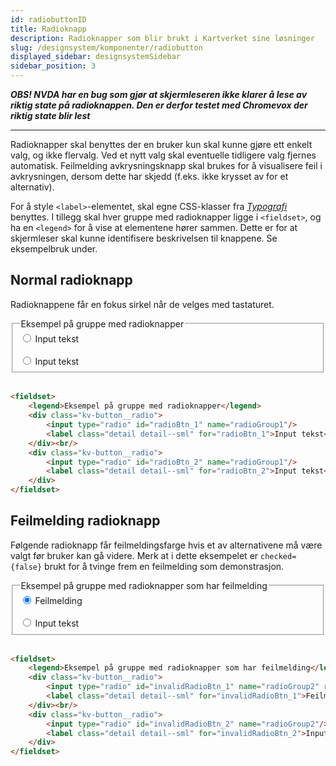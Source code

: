 ```yaml
---
id: radiobuttonID
title: Radioknapp
description: Radioknapper som blir brukt i Kartverket sine løsninger
slug: /designsystem/komponenter/radiobutton
displayed_sidebar: designsystemSidebar
sidebar_position: 3
---
```


***OBS! NVDA har en bug som gjør at skjermleseren ikke klarer å lese av riktig state på radioknappen. Den er derfor testet med Chromevox der riktig state blir lest***

***
 
 Radioknapper skal benyttes der en bruker kun skal kunne gjøre ett enkelt valg, og ikke flervalg. Ved et nytt valg skal eventuelle tidligere valg fjernes automatisk. Feilmelding avkrysningsknapp skal brukes for å visualisere feil i avkrysningen, dersom dette har skjedd (f.eks. ikke krysset av for et alternativ).
 
For å style <code><label\></code>-elementet, skal egne CSS-klasser fra
[_Typografi_](../designTokens/typography.mdx#label)
benyttes. I tillegg skal hver gruppe med radioknapper ligge i <code><fieldset\></code>, og ha en <code><legend\></code> for å vise at elementene hører sammen. Dette er for at skjermleser skal kunne identifisere beskrivelsen til knappene. Se eksempelbruk under.

## Normal radioknapp

Radioknappene får en fokus sirkel når de velges med tastaturet.

<fieldset>
    <legend>Eksempel på gruppe med radioknapper</legend>
    <div class="kv-button__radio">
        <input type="radio" id="radioBtn_1" name="radioGroup1"/>
        <label class="detail detail--sml" for="radioBtn_1">Input tekst</label>
    </div><br/>
    <div class="kv-button__radio">
        <input type="radio" id="radioBtn_2" name="radioGroup1"/>
        <label class="detail detail--sml" for="radioBtn_2">Input tekst</label>
    </div>
</fieldset>

<br/>


```markdown
<fieldset>
    <legend>Eksempel på gruppe med radioknapper</legend>
    <div class="kv-button__radio">
        <input type="radio" id="radioBtn_1" name="radioGroup1"/>
        <label class="detail detail--sml" for="radioBtn_1">Input tekst</label>
    </div><br/>
    <div class="kv-button__radio">
        <input type="radio" id="radioBtn_2" name="radioGroup1"/>
        <label class="detail detail--sml" for="radioBtn_2">Input tekst</label>
    </div>
</fieldset>
```

## Feilmelding radioknapp

Følgende radioknapp får feilmeldingsfarge hvis et av alternativene må være valgt før bruker kan gå videre. Merk at i dette eksempelet er <code>checked={false}</code> brukt for å tvinge frem en feilmelding som demonstrasjon.

<fieldset>
    <legend>Eksempel på gruppe med radioknapper som har feilmelding</legend>
    <div class="kv-button__radio">
        <input type="radio" id="invalidRadioBtn_1" name="radioGroup2" required checked={false}/>
        <label class="detail detail--sml" for="invalidRadioBtn_1">Feilmelding</label>
    </div><br/>
    <div class="kv-button__radio">
        <input type="radio" id="invalidRadioBtn_2" name="radioGroup2"/>
        <label class="detail detail--sml" for="invalidRadioBtn_2">Input tekst</label>
    </div>
</fieldset>
<br/>

```markdown
<fieldset>
    <legend>Eksempel på gruppe med radioknapper som har feilmelding</legend>
    <div class="kv-button__radio">
        <input type="radio" id="invalidRadioBtn_1" name="radioGroup2" required checked={false}/>
        <label class="detail detail--sml" for="invalidRadioBtn_1">Feilmelding</label>
    </div><br/>
    <div class="kv-button__radio">
        <input type="radio" id="invalidRadioBtn_2" name="radioGroup2"/>
        <label class="detail detail--sml" for="invalidRadioBtn_2">Input tekst</label>
    </div>
</fieldset>
```